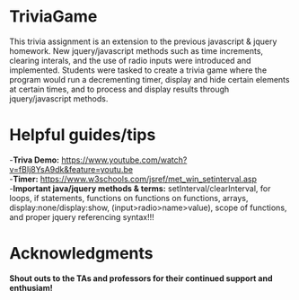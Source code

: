 # TriviaGame
This trivia assignment is an extension to the previous javascript & jquery homework. New jquery/javascript methods such as time increments, clearing interals, and the use of radio inputs were introduced and implemented. Students were tasked to create a trivia game where the program would run a decrementing timer, display and hide certain elements at certain times, and to process and display results through jquery/javascript methods.

# Helpful guides/tips
-<strong>Triva Demo:</strong> https://www.youtube.com/watch?v=fBIj8YsA9dk&feature=youtu.be<br>
-<strong>Timer:</strong> https://www.w3schools.com/jsref/met_win_setinterval.asp<br>
-<strong>Important java/jquery methods & terms:</strong> setInterval/clearInterval, for loops, if statements, functions on functions on functions, arrays, display:none/display:show, (input>radio>name>value), scope of functions, and proper jquery referencing syntax!!!

# Acknowledgments
**Shout outs to the TAs and professors for their continued support and enthusiam!**
